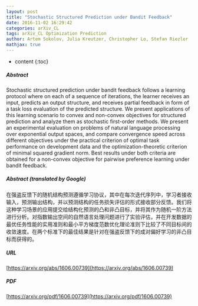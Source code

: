 ```yaml
---
layout: post
title: "Stochastic Structured Prediction under Bandit Feedback"
date: 2016-11-02 16:29:42
categories: arXiv_CL
tags: arXiv_CL Optimization Prediction
author: Artem Sokolov, Julia Kreutzer, Christopher Lo, Stefan Riezler
mathjax: true
---
```


* content
{:toc}

##### Abstract
Stochastic structured prediction under bandit feedback follows a learning protocol where on each of a sequence of iterations, the learner receives an input, predicts an output structure, and receives partial feedback in form of a task loss evaluation of the predicted structure. We present applications of this learning scenario to convex and non-convex objectives for structured prediction and analyze them as stochastic first-order methods. We present an experimental evaluation on problems of natural language processing over exponential output spaces, and compare convergence speed across different objectives under the practical criterion of optimal task performance on development data and the optimization-theoretic criterion of minimal squared gradient norm. Best results under both criteria are obtained for a non-convex objective for pairwise preference learning under bandit feedback.

##### Abstract (translated by Google)
在强盗反馈下的随机结构预测遵循学习协议，其中在每次迭代序列中，学习者接收输入，预测输出结构，并以预测结构的任务损失评估的形式接收部分反馈。我们将这种学习场景的应用提交给结构化预测的凸和非凸目标，并将其作为随机一阶方法进行分析。对指数输出空间的自然语言处理问题进行了实验评估，并在开发数据的最优任务性能的实用准则和最小平方梯度范数优化理论准则下比较了不同目标间的收敛速度。在两个标准下的最佳结果是针对在强盗反馈下的成对偏好学习的非凸目标而获得的。

##### URL
[https://arxiv.org/abs/1606.00739](https://arxiv.org/abs/1606.00739)

##### PDF
[https://arxiv.org/pdf/1606.00739](https://arxiv.org/pdf/1606.00739)

